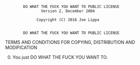             DO WHAT THE FUCK YOU WANT TO PUBLIC LICENSE
                    Version 2, December 2004

                  Copyright (C) 2016 Joe Lippa


            DO WHAT THE FUCK YOU WANT TO PUBLIC LICENSE
   TERMS AND CONDITIONS FOR COPYING, DISTRIBUTION AND MODIFICATION

   0. You just DO WHAT THE FUCK YOU WANT TO.